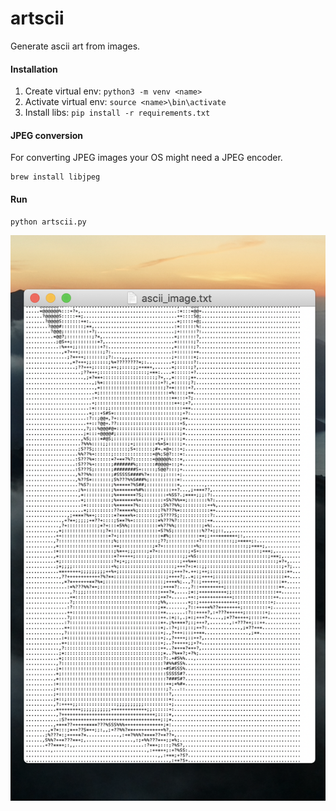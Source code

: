 # artscii
Generate ascii art from images.

#### Installation
1. Create virtual env: `python3 -m venv <name>`
2. Activate virtual env: `source <name>\bin\activate`
3. Install libs: `pip install -r requirements.txt`

#### JPEG conversion
For converting JPEG images your OS might need a JPEG encoder.
```
brew install libjpeg
```

#### Run 
```
python artscii.py
```

![Screenshot](./output/screenshot.png) 